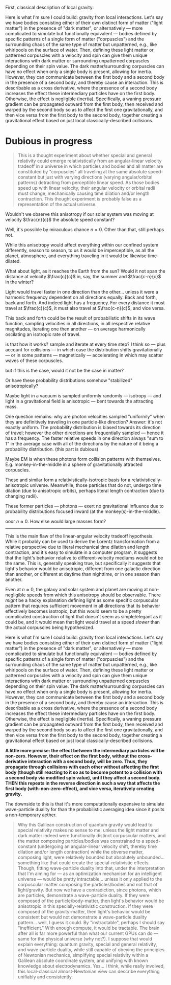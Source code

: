 First, classical description of local gravity:

Here is what I'm sure I could build: gravity from local interactions. Let's say we have bodies consisting either of their own distinct form of matter ("light matter") in the presence of "dark matter", or alternatively — more complicated to simulate but functionally equivalent — bodies defined by specific patterns of a single form of matter ("corpuscles") and the surrounding chaos of the same type of matter but unpatterned, e.g., like whirlpools on the surface of water. Then, defining these light matter or patterned corpuscles with a velocity and spin can give them unique interactions with dark matter or surrounding unpatterned corpuscles depending on their spin value. The dark matter/surrounding corpuscles can have no effect when only a single body is present, allowing for inertia. However, they can communicate between the first body and a second body in the presence of a second body, and thereby cause an interaction. This is describable as a cross derivative, where the presence of a second body increases the effect these intermediary particles have on the first body. Otherwise, the effect is negligible (inertia). Specifically, a waning pressure gradient can be propagated outward from the first body, then received and warped by the second body so as to affect the first one gravitationally, and then vice versa from the first body to the second body, together creating a gravitational effect based on just local classically-described collisions.

# Dubious in progress

> This is a thought experiment about whether special and general relativity could emerge relativistically from an angular-linear velocity tradeoff in a universe in which particles and bodies and all matter are constituted by "corpuscles" all traveling at the same absolute speed-constant but just with varying directions (varying angular/orbital patterns) detracting from perceptible linear speed. As those bodies speed up with linear velocity, their angular velocity or orbital radii must change, mechanically causing time dilation and/or length contraction. This thought experiment is probably false as a representation of the actual universe. 

Wouldn't we observe this anisotropy if our solar system was moving at velocity $\frac{n}{c}$ the absolute speed constant?

Well, it's possible by miraculous chance $n = 0$. Other than that, still perhaps not.

While this anisotropy would affect everything within our confined system differently, season to season, to us it would be imperceptible, as all the planet, atmosphere, and everything traveling in it would be likewise time-dilated.

What about light, as it reaches the Earth from the sun? Would it not span the distance at velocity $\frac{c}{c}$ in, say, the summer and $\frac{c-n}{c}$ in the winter?

Light would travel faster in one direction than the other... unless it were a harmonic frequency dependent on all directions equally. Back and forth, back and forth. And indeed light has a frequency. For every distance it must travel at $\frac{c}{c}$, it must also travel at $\frac{c-n}{c}$, and vice versa.

This back and forth could be the result of probabilistic shifts in its wave function, sampling velocities in all directions, in all respective relative magnitudes, iterating one then another — on average harmonically oscilating an isotropic rate of travel.

is that how it works? sample and iterate at every time step? I think so — plus account for collisions — in which case the distribution shifts gravitationally — or in some patterns — magnetically — accelerating in which may scatter waves of these corpuscles.

but if this is the case, would it not be the case in matter?

Or have these probability distributions somehow "stabilized" anisotropically? 

Maybe light in a vacuum is sampled uniformly randomly — isotropy — and light in a gravitational field is anisotropic — bent towards the attracting mass.

One question remains: why are photon velocities sampled "uniformly" when they are definitively traveling in one particle-like direction? Answer: it's not exactly uniform. The probability distribution is biased towards its direction of travel; however the other directions are frequentially sampled — hence it has a frequency. The faster relative speeds in one direction always "sum to 1" in the average case with all of the directions by the nature of it being a probability distribution. (this part is dubious)

Maybe EM is when these photons form collision patterns with themselves. E.g. monkey-in-the-middle in a sphere of gravitationally attracted corpuscles.

These and similar form a relativistically-isotropic basis for a relativistically-anisotropic universe. Meanwhile, those particles that do not, undergo time dilation (due to anisotropic orbits), perhaps literal length contraction (due to changing radii).

These former particles — photons —  exert no gravitational influence due to probability distributions focused inward (at the monkey(s)-in-the-middle).

ooor $n \approx 0$. How else would large masses form?

---

This is the main flaw of the linear-angular velocity tradeoff hypothesis. While it probably can be used to derive the Lorentz transformation from a relative perspective due to literal mechanical time dilation and length contraction, and it's easy to simulate in a computer program, it suggests that the light's behavior relative to different-velocity mediums would not be the same. This is, generally speaking true, but specifically it suggests that light's behavior would be anisotropic, different from one galactic direction than another, or different at daytime than nighttime, or in one season than another. 

Even at $n \approx 0$, the galaxy and solar system and planet are moving at non-negligible speeds from which this anisotropy should be observable. There *might* be a hacky explanation defining light as some specific corpuscular pattern that requires sufficient movement in all directions that its behavior effectively becomes isotropic, but this would seem to be a pretty complicated construction of light that doesn't seem as simple/elegant as it could be, and it would mean that light would travel at a speed *slower* than the actual corpuscles being hypothesized.

Here is what I'm sure I could build: gravity from local interactions. Let's say we have bodies consisting either of their own distinct form of matter ("light matter") in the presence of "dark matter", or alternatively — more complicated to simulate but functionally equivalent — bodies defined by specific patterns of a single form of matter ("corpuscles") and the surrounding chaos of the same type of matter but unpatterned, e.g., like whirlpools on the surface of water. Then, defining these light matter or patterned corpuscles with a velocity and spin can give them unique interactions with dark matter or surrounding unpatterned corpuscles depending on their spin value. The dark matter/surrounding corpuscles can have no effect when only a single body is present, allowing for inertia. However, they can communicate between the first body and a second body in the presence of a second body, and thereby cause an interaction. This is describable as a cross derivative, where the presence of a second body increases the effect these intermediary particles have on the first body. Otherwise, the effect is negligible (inertia). Specifically, a waning pressure gradient can be propagated outward from the first body, then received and warped by the second body so as to affect the first one gravitationally, and then vice versa from the first body to the second body, together creating a gravitational effect based on just local classically-described collisions.

**A little more precise: the effect between the intermediary particles will be non-zero. However, their effect on the first body, without the cross-derivative interaction with a second body, will be zero. Thus, they propagate through collisions with each other without affecting the first body (though still reacting to it so as to become potent to a collision with a second body via modified spin value), until they affect a second body. THEN this repeats in the reverse direction in such a way that affects the first body (with-non-zero-effect), and vice versa, iteratively creating gravity.**

The downside to this is that it's more computationally expensive to simulate wave-particle duality for than the probabilistic averaging idea since it posits a non-temporary aether.

> Why this Galilean construction of quantum gravity would lead to special relativity makes no sense to me, unless the light matter and dark matter indeed were functionally distinct corpuscular matters, and the matter composing particles/bodies was constrained to a speed-constant (undergoing an angular-linear velocity shift, thereby time dilation and/or length contraction) while the obverse matter, composing light, were relatively bounded but absolutely unbounded... something like that could create the special-relativistic effects. Though, fitting wave-particle duality into that, under the interpretation that I'm aiming for — as an optimization mechanism for an intelligent universe — would be pretty intractable... unless it only applied to the corpuscular matter composing the particles/bodies and not that of light/gravity. But now we have a contradiction, since photons, which are particles, demonstrate a wave-particle duality. If they were composed of the particle/body-matter, then light's behavior would be anisotropic in this specially-relativistic construction. If they were composed of the gravity-matter, then light's behavior would be consistent but would not demonstrate a wave-particle duality pattern... well, I guess it could. By "instractable", perhaps I should say "inefficient." With enough compute, it would be tractable. The brain after all is far more powerful than what our current GPUs can do — same for the physical universe (why not?). I suppose that would explain everything: quantum gravity, special and general relativity, and wave-particle duality, while still capable of obeying the principles of Newtonian mechanics, simplifying special relativity within a Galilean absolute coordinate system, and unifying with known knowledge about electrodynamics. Yes... I think, while really involved, this local-classical almost-Newtonian view can describe everything unifiably and consistently.
